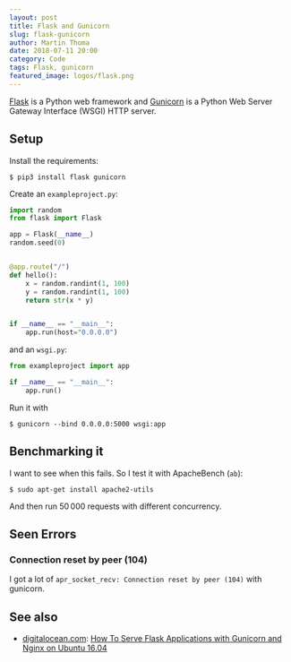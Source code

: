 ```yaml
---
layout: post
title: Flask and Gunicorn
slug: flask-gunicorn
author: Martin Thoma
date: 2018-07-11 20:00
category: Code
tags: Flask, gunicorn
featured_image: logos/flask.png
---
```

[Flask](https://en.wikipedia.org/wiki/Flask_(web_framework)) is a Python
web framework and [Gunicorn](https://en.wikipedia.org/wiki/Gunicorn)
is a Python Web Server Gateway Interface (WSGI) HTTP server.


## Setup

Install the requirements:

```shell
$ pip3 install flask gunicorn
```

Create an `exampleproject.py`:

```python
import random
from flask import Flask

app = Flask(__name__)
random.seed(0)


@app.route("/")
def hello():
    x = random.randint(1, 100)
    y = random.randint(1, 100)
    return str(x * y)


if __name__ == "__main__":
    app.run(host="0.0.0.0")
```

and an `wsgi.py`:

```python
from exampleproject import app

if __name__ == "__main__":
    app.run()
```

Run it with

```shell
$ gunicorn --bind 0.0.0.0:5000 wsgi:app
```


## Benchmarking it

I want to see when this fails. So I test it with ApacheBench (`ab`):

```shell
$ sudo apt-get install apache2-utils
```

And then run 50&thinsp;000 requests with different concurrency.


## Seen Errors

### Connection reset by peer (104)

I got a lot of `apr_socket_recv: Connection reset by peer (104)` with
gunicorn.


## See also

* [digitalocean.com](https://m.do.co/c/b5dd0c5d61b9): [How To Serve Flask Applications with Gunicorn and Nginx on Ubuntu 16.04](https://www.digitalocean.com/community/tutorials/how-to-serve-flask-applications-with-gunicorn-and-nginx-on-ubuntu-16-04)


<!--
https://engineering.gosquared.com/optimising-nginx-node-js-and-networking-for-heavy-workloads
https://blog.kgriffs.com/2012/12/12/gevent-vs-tornado-benchmarks.html
http://flask.pocoo.org/docs/1.0/deploying/wsgi-standalone/
https://www.digitalocean.com/community/tutorials/how-to-serve-flask-applications-with-gunicorn-and-nginx-on-ubuntu-16-04
https://medium.com/ymedialabs-innovation/deploy-flask-app-with-nginx-using-gunicorn-and-supervisor-d7a93aa07c18
-->